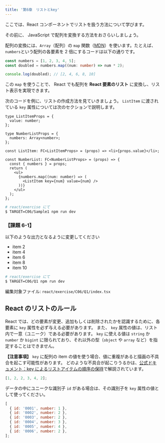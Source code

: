 ```yaml
---
title: '第6章　リストとkey'
---
```


ここでは、React コンポーネントでリストを扱う方法について学びます。

その前に、 JavaScript で配列を変換する方法をおさらいしましょう。

配列の変換には、`Array`（配列）の `map` 関数（[MDN](https://developer.mozilla.org/ja/docs/Web/JavaScript/Reference/Global_Objects/Array/map)）を使います。たとえば、`numbers`という配列の各要素を 2 倍にするコードは以下の通りです。

```typescript
const numbers = [1, 2, 3, 4, 5];
const doubled = numbers.map((num: number) => num * 2);

console.log(doubled); // [2, 4, 6, 8, 10]
```

この `map` を使うことで、 React でも配列を **React 要素のリスト** に変換し、リスト表示を実現できます。

次のコードを例に、リストの作成方法を見ていきましょう。
`ListItem` に渡されている `key` 属性については次のセクションで説明します。

```tsx
type ListItemProps = {
  value: number;
};

type NumberListProps = {
  numbers: Array<number>;
};

const ListItem: FC<ListItemProps> = (props) => <li>{props.value}</li>;

const NumberList: FC<NumberListProps> = (props) => {
  const { numbers } = props;
  return (
    <ul>
      {numbers.map((num: number) => (
        <ListItem key={num} value={num} />
      ))}
    </ul>
  );
};
```

```bash
# react/exercise にて
$ TARGET=C06/Sample1 npm run dev
```

### 【課題 6-1】

以下のような出力となるように変更してください

- item 2
- item 4
- item 6
- item 8
- item 10

```bash
# react/exercise にて
$ TARGET=C06/Q1 npm run dev
```

編集対象ファイル: `react/exercise/C06/Q1/index.tsx`

## React のリストのルール

React では、どの要素が変更、追加もしくは削除されたかを認識するために、各要素に `key` 属性を必ず与える必要があります。
また、 `key` 属性の値は、リスト内で一意（ユニーク）である必要があります。
`key` に使える値は `string` か `number` か `bigint` に限られており、それ以外の型（`object` や `array` など）を指定することはできません。

**【注意事項】**  `key` に配列の item の値を使う場合、値に重複があると描画の不具合を起こす可能性があります。
どのような不具合が起こりうるかは、[公式ドキュメント：key によるリストアイテムの順序の保持](https://ja.react.dev/learn/rendering-lists#keeping-list-items-in-order-with-key)で解説されています。

```javascript
[1, 2, 2, 3, 4, 2];
```

データの中にユニークな識別子 `id` がある場合は、その識別子を `key` 属性の値として使ってください。

```javascript
[
  { id: '0001', number: 1 },
  { id: '0002', number: 2 },
  { id: '0003', number: 2 },
  { id: '0004', number: 3 },
  { id: '0005', number: 4 },
  { id: '0006', number: 2 },
];
```

